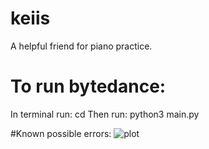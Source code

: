 # keiis
A helpful friend for piano practice.


# To run bytedance:
In terminal run:
cd <directory of the keiis file>
Then run:
python3 main.py

#Known possible errors:
![plot](./directory_1/directory_2/.../directory_n/plot.png)

